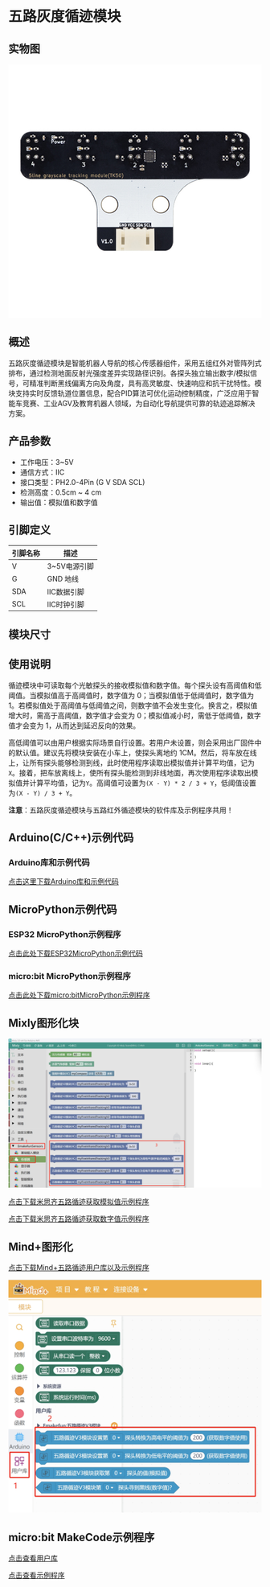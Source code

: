 # 五路灰度循迹模块

## 实物图

![实物图](picture/five_channel_grayscale_tracking.jpg)

## 概述

五路灰度循迹模块是智能机器人导航的核心传感器组件，采用五组红外对管阵列式排布，通过检测地面反射光强度差异实现路径识别。各探头独立输出数字/模拟信号，可精准判断黑线偏离方向及角度，具有高灵敏度、快速响应和抗干扰特性。模块支持实时反馈轨道位置信息，配合PID算法可优化运动控制精度，广泛应用于智能车竞赛、工业AGV及教育机器人领域，为自动化导航提供可靠的轨迹追踪解决方案。

## 产品参数

- 工作电压：3~5V
- 通信方式：IIC
- 接口类型：PH2.0-4Pin (G V SDA SCL)
- 检测高度：0.5cm ~ 4 cm
- 输出值：模拟值和数字值

## 引脚定义

| 引脚名称 | 描述       |
| ---- | -------- |
| V    | 3~5V电源引脚 |
| G    | GND 地线   |
| SDA  | IIC数据引脚  |
| SCL  | IIC时钟引脚  |

## 模块尺寸

## 使用说明

循迹模块中可读取每个光敏探头的接收模拟值和数字值。每个探头设有高阈值和低阈值。当模拟值高于高阈值时，数字值为 0；当模拟值低于低阈值时，数字值为 1。若模拟值处于高阈值与低阈值之间，则数字值不会发生变化。换言之，模拟值增大时，需高于高阈值，数字值才会变为 0；模拟值减小时，需低于低阈值，数字值才会变为 1，从而达到延迟反向的效果。

高低阈值可以由用户根据实际场景自行设置。若用户未设置，则会采用出厂固件中的默认值。建议先将模块安装在小车上，使探头离地约 1CM。然后，将车放在线上，让所有探头能够检测到线，此时使用程序读取出模拟值并计算平均值，记为`X`。接着，把车放离线上，使所有探头能检测到非线地面，再次使用程序读取出模拟值并计算平均值，记为`Y`。高阈值可设置为`(X - Y) * 2 / 3 + Y`，低阈值设置为`(X - Y) / 3 + Y`。

**注意**：五路灰度循迹模块与五路红外循迹模块的软件库及示例程序共用！

## Arduino(C/C++)示例代码

### Arduino库和示例代码

[点击这里下载Arduino库和示例代码](zh-cn/ph2.0_sensors/sensors/five_line_tracker_v3/emakefun_five_line_tracker_v3.zip ':ignore')

## MicroPython示例代码

### ESP32 MicroPython示例程序

[点击此处下载ESP32MicroPython示例代码](zh-cn/ph2.0_sensors/sensors/five_line_tracker_v3/five_line_tracker_v3_esp32_micropython.zip ':ignore')

### micro:bit MicroPython示例程序

[点击此处下载micro:bitMicroPython示例程序](zh-cn/ph2.0_sensors/sensors/five_line_tracker_v3/five_line_tracker_v3_microbit_micropython.zip ':ignore')

## Mixly图形化块

![loading-ag-147](./picture/mixly_select.png)

[点击下载米思齐五路循迹获取模拟值示例程序](zh-cn/ph2.0_sensors/sensors/five_line_tracker_v3/mixly_get_analog.zip ':ignore')

[点击下载米思齐五路循迹获取数字值示例程序](zh-cn/ph2.0_sensors/sensors/five_line_tracker_v3/mixly_get_digital.zip ':ignore')

## Mind+图形化

[点击下载Mind+五路循迹用户库以及示例程序](zh-cn/ph2.0_sensors/sensors/five_line_tracker_v3/mindplus_example.zip ':ignore')

![mindplus_select](./picture/mindplus_select.png "mind+选择五路循迹V3.0")

## micro:bit MakeCode示例程序

[点击查看用户库](https://github.com/LT000-ops/emakefun_five_line_tracker_v3)

[点击查看示例程序](https://makecode.microbit.org/S86187-63310-35826-36943)
